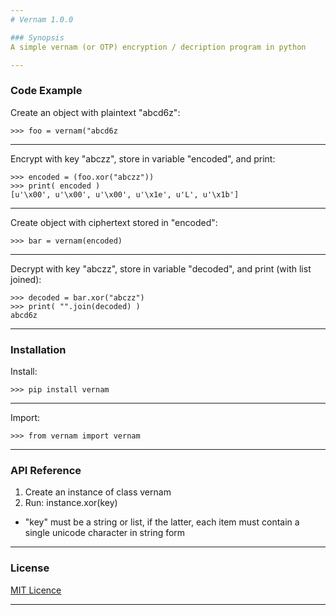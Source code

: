 ```yaml
---
# Vernam 1.0.0

### Synopsis
A simple vernam (or OTP) encryption / decription program in python

---
```

### Code Example
Create an object with plaintext "abcd6z":
~~~
>>> foo = vernam("abcd6z
~~~
---
Encrypt with key "abczz", store in variable "encoded", and print:
~~~
>>> encoded = (foo.xor("abczz"))
>>> print( encoded )
[u'\x00', u'\x00', u'\x00', u'\x1e', u'L', u'\x1b']
~~~
---
Create object with ciphertext stored in "encoded":
~~~
>>> bar = vernam(encoded)
~~~
---
Decrypt with key "abczz", store in variable "decoded", and print (with list joined):
~~~
>>> decoded = bar.xor("abczz")
>>> print( "".join(decoded) )
abcd6z
~~~
---
### Installation
Install:
~~~
>>> pip install vernam
~~~
---
Import:
~~~
>>> from vernam import vernam
~~~
---
### API Reference
1. Create an instance of class vernam
2. Run: 
instance.xor(key)
  * "key" must be a string or list, if the latter, each item must contain a single unicode character in string form
---
### License
[MIT Licence](https://choosealicense.com/licenses/mit/#)

---